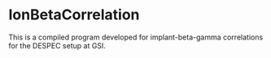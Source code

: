 # IonBetaCorrelation

This is a compiled program developed for implant-beta-gamma correlations for the DESPEC setup at GSI.

